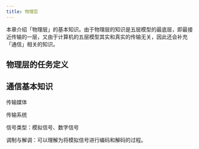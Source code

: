 ```yaml
---
title: 物理层
---
```


本章介绍「物理层」的基本知识。由于物理层的知识是五层模型的最底层，即最接近传输的一层，又由于计算机的五层模型其实和真实的传输无关，因此还会补充「通信」相关的知识。

## 物理层的任务定义

## 通信基本知识

传输媒体

传输系统

信号类型：模拟信号、数字信号

调制与解调：可以理解为将模拟信号进行编码和解码的过程。
